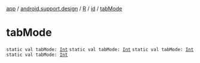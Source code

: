 [app](../../../index.md) / [android.support.design](../../index.md) / [R](../index.md) / [id](index.md) / [tabMode](.)

# tabMode

`static val tabMode: `[`Int`](https://kotlinlang.org/api/latest/jvm/stdlib/kotlin/-int/index.html)
`static val tabMode: `[`Int`](https://kotlinlang.org/api/latest/jvm/stdlib/kotlin/-int/index.html)
`static val tabMode: `[`Int`](https://kotlinlang.org/api/latest/jvm/stdlib/kotlin/-int/index.html)
`static val tabMode: `[`Int`](https://kotlinlang.org/api/latest/jvm/stdlib/kotlin/-int/index.html)